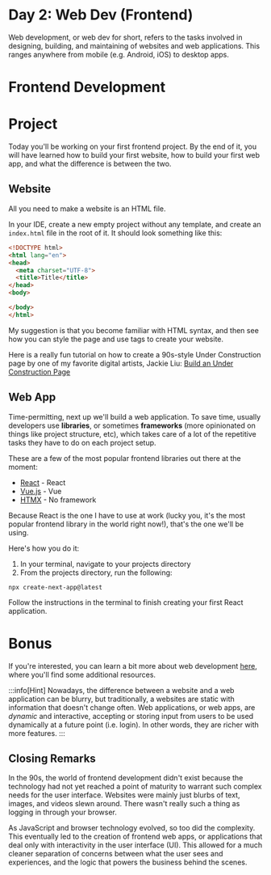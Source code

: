 # Day 2: Web Dev (Frontend)

Web development, or web dev for short, refers to the tasks involved in designing, building, and maintaining of websites and web applications. This ranges anywhere from mobile (e.g. Android, iOS) to desktop apps.

# Frontend Development


# Project

Today you'll be working on your first frontend project. By the end of it, you will have learned how to build your first website, how to build your first web app, and what the difference is between the two.


## Website

All you need to make a website is an HTML file.

In your IDE, create a new empty project without any template, and create an `index.html` file in the root of it. It should look something like this:

```html
<!DOCTYPE html>
<html lang="en">
<head>
  <meta charset="UTF-8">
  <title>Title</title>
</head>
<body>

</body>
</html>

```

My suggestion is that you become familiar with HTML syntax, and then see how you can style the page and use tags to create your website.

Here is a really fun tutorial on how to create a 90s-style Under Construction page by one of my favorite digital artists, Jackie Liu:  [Build an Under Construction Page](https://www.zinesbyjackie.com/activities/build-an-under-construction-page)



## Web App

Time-permitting, next up we'll build a web application. To save time, usually developers use **libraries**, or sometimes **frameworks** (more opinionated on things like project structure, etc), which takes care of a lot of the repetitive tasks they have to do on each project setup.

These are a few of the most popular frontend libraries out there at the moment:

- [React](https://react.dev/) - React
- [Vue.js](https://vuejs.org/) - Vue
- [HTMX](https://htmx.org) - No framework

Because React is the one I have to use at work (lucky you, it's the most popular frontend library in the world right now!), that's the one we'll be using.

Here's how you do it:

1. In your terminal, navigate to your projects directory
2. From the projects directory, run the following:

```shell
npx create-next-app@latest
```

Follow the instructions in the terminal to finish creating your first React application.


# Bonus

If you're interested, you can learn a bit more about web development [here](../../dev-notes/web-dev), where you'll find some additional resources.


:::info[Hint]
Nowadays, the difference between a website and a web application can be blurry, but traditionally, a websites are static with information that doesn't change often. Web applications, or web apps, are _dynamic_ and interactive, accepting or storing input from users to be used dynamically at a future point (i.e. login). In other words, they are richer with more features.
:::

## Closing Remarks

In the 90s, the world of frontend development didn't exist because the technology had not yet reached a point of maturity to warrant such complex needs for the user interface. Websites were mainly just blurbs of text, images, and videos slewn around. There wasn't really such a thing as logging in through your browser.

As JavaScript and browser technology evolved, so too did the complexity. This eventually led to the creation of frontend web apps, or applications that deal only with interactivity in the user interface (UI). This allowed for a much cleaner separation of concerns between what the user sees and experiences, and the logic that powers the business behind the scenes. 

